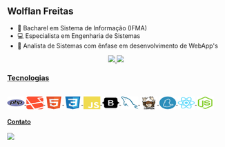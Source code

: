 ## Wolflan Freitas
- 🎒 Bacharel em Sistema de Informação (IFMA)
- 💻 Especialista em Engenharia de Sistemas
- 🎯 Analista de Sistemas com ênfase em desenvolvimento de WebApp's

<div align="center">
  <a href="https://github.com/wolflanfreitas">
  <img height="180em" src="https://github-readme-stats.vercel.app/api?username=wolflanfreitas&show_icons=true&theme=swift&include_all_commits=true&count_private=true"/>
  <img height="180em" src="https://github-readme-stats.vercel.app/api/top-langs/?username=wolflanfreitas&layout=compact&langs_count=7&theme=swift"/>
</div>

### Tecnologias

<div style="display: inline_block"><br>
  <img align="center" alt="Wolf-Php" height="30" width="40" src="https://raw.githubusercontent.com/devicons/devicon/master/icons/php/php-original.svg">
  <img align="center" alt="Wolf-Laravel" height="30" width="40" src="https://raw.githubusercontent.com/devicons/devicon/master/icons/laravel/laravel-plain.svg">
  <img align="center" alt="Wolf-HTML" height="30" width="40" src="https://raw.githubusercontent.com/devicons/devicon/master/icons/html5/html5-original.svg">
  <img align="center" alt="Wolf-CSS" height="30" width="40" src="https://raw.githubusercontent.com/devicons/devicon/master/icons/css3/css3-original.svg">
  <img align="center" alt="Wolf-Js" height="30" width="40" src="https://raw.githubusercontent.com/devicons/devicon/master/icons/javascript/javascript-plain.svg">
  <img align="center" alt="Wolf-Js" height="30" width="40" src="https://raw.githubusercontent.com/devicons/devicon/master/icons/bootstrap/bootstrap-plain.svg">
  <img align="center" alt="Wolf-Mysql" height="30" width="40" src="https://raw.githubusercontent.com/devicons/devicon/master/icons/mysql/mysql-original.svg">
  <img align="center" alt="Wolf-Composer" height="30" width="40" src="https://raw.githubusercontent.com/devicons/devicon/master/icons/composer/composer-original.svg">
  <img align="center" alt="Wolf-Composer" height="30" width="40" src="https://raw.githubusercontent.com/devicons/devicon/master/icons/yarn/yarn-original.svg">
  <img align="center" alt="Wolf-Composer" height="30" width="40" src="https://raw.githubusercontent.com/devicons/devicon/master/icons/react/react-original.svg">
  <img align="center" alt="Wolf-Composer" height="30" width="40" src="https://raw.githubusercontent.com/devicons/devicon/master/icons/nodejs/nodejs-original.svg">
</div>

#### Contato

<a href = "mailto:wolflanf@gmail.com"><img src="https://img.shields.io/badge/-Gmail-%23333?style=for-the-badge&logo=gmail&logoColor=white" target="_blank"></a>
